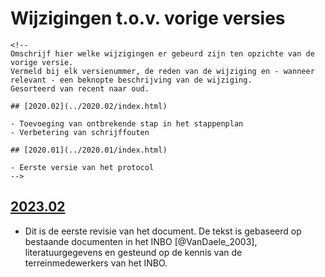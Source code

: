 # Wijzigingen t.o.v. vorige versies

```{=html}
<!--
Omschrijf hier welke wijzigingen er gebeurd zijn ten opzichte van de vorige versie. 
Vermeld bij elk versienummer, de reden van de wijziging en - wanneer relevant - een beknopte beschrijving van de wijziging.
Gesorteerd van recent naar oud. 

## [2020.02](../2020.02/index.html)

- Toevoeging van ontbrekende stap in het stappenplan
- Verbetering van schrijffouten

## [2020.01](../2020.01/index.html)

- Eerste versie van het protocol
-->
```
## [2023.02](../2023.02/index.html)

-   Dit is de eerste revisie van het document. De tekst is gebaseerd op bestaande documenten in het INBO [@VanDaele_2003], literatuurgegevens en gesteund op de kennis van de terreinmedewerkers van het INBO.
